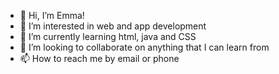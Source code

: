 - 👋 Hi, I’m Emma!
- 👀 I’m interested in web and app development
- 🌱 I’m currently learning html, java and CSS
- 💞️ I’m looking to collaborate on anything that I can learn from
- 📫 How to reach me by email or phone

<!---
ewaltho/ewaltho is a ✨ special ✨ repository because its `README.md` (this file) appears on your GitHub profile.
You can click the Preview link to take a look at your changes.
--->
